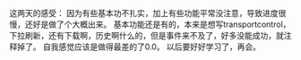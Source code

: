 这两天的感受：
    因为有些基本功不扎实，加上有些功能平常没注意，导致进度很慢，还好是做了个大概出来。
    基本功能还是有的，本来是想写transportcontrol，下拉刷新，还有下载啊，历史啊什么的，但是事件来不及了，好多没能成功，就注释掉了。
    自我感觉应该是做得最差的了0.0。
    以后要好好学习了，再会。
